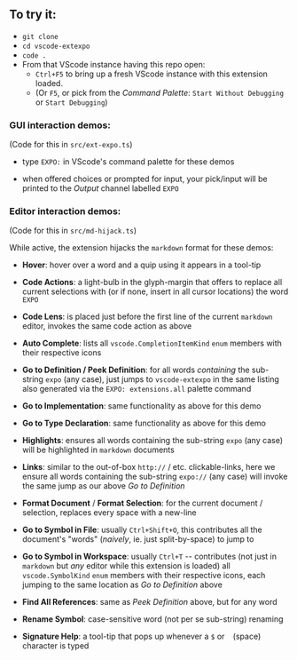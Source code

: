 ## To try it:

* `git clone`
* `cd vscode-extexpo`
* `code .`
* From that VScode instance having this repo open:
    * `Ctrl+F5` to bring up a fresh VScode instance with this extension loaded.
    * (Or `F5`, or pick from the *Command Palette*: `Start Without Debugging` or `Start Debugging`)

### GUI interaction demos:

(Code for this in `src/ext-expo.ts`)

* type `EXPO:` in VScode's command palette for these demos

* when offered choices or prompted for input, your pick/input will be printed to the *Output* channel labelled `EXPO`

### Editor interaction demos:

(Code for this in `src/md-hijack.ts`)

While active, the extension hijacks the `markdown` format for these demos:

* **Hover**: hover over a word and a quip using it appears in a tool-tip

* **Code Actions**: a light-bulb in the glyph-margin that offers to replace all current selections with (or if none, insert in all cursor locations) the word `EXPO`

* **Code Lens**: is placed just before the first line of the current `markdown` editor, invokes the same code action as above

* **Auto Complete**: lists all `vscode.CompletionItemKind` `enum` members with their respective icons

* **Go to Definition / Peek Definition**: for all words *containing* the sub-string `expo` (any case), just jumps to `vscode-extexpo` in the same listing also generated via the `EXPO: extensions.all` palette command

* **Go to Implementation**: same functionality as above for this demo

* **Go to Type Declaration**: same functionality as above for this demo

* **Highlights**: ensures all words containing the sub-string `expo` (any case) will be highlighted in `markdown` documents

* **Links**: similar to the out-of-box `http://` / etc. clickable-links, here we ensure all words containing the sub-string `expo://` (any case) will invoke the same jump as our above *Go to Definition*

* **Format Document** / **Format Selection**: for the current document / selection, replaces every space with a new-line

* **Go to Symbol in File**: usually `Ctrl+Shift+O`, this contributes all the document's "words" (*naively*, ie. just split-by-space) to jump to

* **Go to Symbol in Workspace**: usually `Ctrl+T` -- contributes (not just in `markdown` but *any* editor while this extension is loaded) all `vscode.SymbolKind` `enum` members with their respective icons, each jumping to the same location as *Go to Definition* above

* **Find All References**: same as *Peek Definition* above, but for any word

* **Rename Symbol**: case-sensitive word (not per se sub-string) renaming

* **Signature Help**: a tool-tip that pops up whenever a `$` or ` ` (space) character is typed
